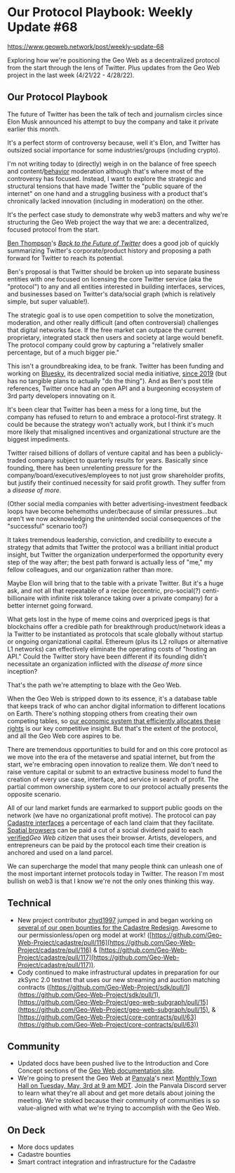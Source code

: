 # Our Protocol Playbook: Weekly Update #68

https://www.geoweb.network/post/weekly-update-68

Exploring how we&#39;re positioning the Geo Web as a decentralized protocol from the start through the lens of Twitter. Plus updates from the Geo Web project in the last week (4/21/22 - 4/28/22).

## Our Protocol Playbook

The future of Twitter has been the talk of tech and journalism circles since Elon Musk announced his attempt to buy the company and take it private earlier this month.

It&#39;s a perfect storm of controversy because, well it&#39;s Elon, and Twitter has outsized social importance for some industries/groups (including crypto).

I&#39;m not writing today to (directly) weigh in on the balance of free speech and content/[behavior](https://twitter.com/yishan/status/1519239191866994688?s=20&amp;t=VuMdyHQ227gv7XM4DSmEnw) moderation although that&#39;s where most of the controversy has focused. Instead, I want to explore the strategic and structural tensions that have made Twitter the &quot;public square of the internet&quot; on one hand and a struggling business with a product that&#39;s chronically lacked innovation (including in moderation) on the other.

It&#39;s the perfect case study to demonstrate why web3 matters and why we&#39;re structuring the Geo Web project the way that we are: a decentralized, focused protocol from the start.

[Ben Thompson](https://twitter.com/benthompson)&#39;s [_Back to the Future of Twitter_](https://stratechery.com/2022/back-to-the-future-of-twitter/) does a good job of quickly summarizing Twitter&#39;s corporate/product history and proposing a path forward for Twitter to reach its potential.

Ben&#39;s proposal is that Twitter should be broken up into separate business entities with one focused on licensing the core Twitter service (aka the &quot;protocol&quot;) to any and all entities interested in building interfaces, services, and businesses based on Twitter&#39;s data/social graph (which is relatively simple, but super valuable!).

The strategic goal is to use open competition to solve the monetization, moderation, and other really difficult (and often controversial) challenges that digital networks face. If the free market can outpace the current proprietary, integrated stack then users and society at large would benefit. The protocol company could grow by capturing a &quot;relatively smaller percentage, but of a much bigger pie.&quot;

This isn&#39;t a groundbreaking idea, to be frank. Twitter has been funding and working on [Bluesky](https://blueskyweb.org/), its decentralized social media initiative, [since 2019](https://twitter.com/jack/status/1204766078468911106?s=20&amp;t=jFVURNsWJePEm6NTFdJJ6g) (but has no tangible plans to actually &quot;do the thing&quot;). And as Ben&#39;s post title references, Twitter once had an open API and a burgeoning ecosystem of 3rd party developers innovating on it.

It&#39;s been clear that Twitter has been a mess for a long time, but the company has refused to return to and embrace a protocol-first strategy. It could be because the strategy won&#39;t actually work, but I think it&#39;s much more likely that misaligned incentives and organizational structure are the biggest impediments.

Twitter raised billions of dollars of venture capital and has been a publicly-traded company subject to quarterly results for years. Basically since founding, there has been unrelenting pressure for the company/board/executives/employees to not just grow shareholder profits, but justify their continued necessity for said profit growth. They suffer from a _disease of more_.

(Other social media companies with better advertising-investment feedback loops have become behemoths under/because of similar pressures…but aren&#39;t we now acknowledging the unintended social consequences of the &quot;successful&quot; scenario too?)

It takes tremendous leadership, conviction, and credibility to execute a strategy that admits that Twitter the protocol was a brilliant initial product insight, but Twitter the organization underperformed the opportunity every step of the way after; the best path forward is actually less of &quot;me,&quot; my fellow colleagues, and our organization rather than more.

Maybe Elon will bring that to the table with a private Twitter. But it&#39;s a huge ask, and not all that repeatable of a recipe (eccentric, pro-social(?) centi-billionaire with infinite risk tolerance taking over a private company) for a better internet going forward.

What gets lost in the hype of meme coins and overpriced jpegs is that blockchains offer a credible path for breakthrough product/network ideas a la Twitter to be instantiated as protocols that scale globally without startup or ongoing organizational capital. Ethereum (plus its L2 rollups or alternative L1 networks) can effectively eliminate the operating costs of &quot;hosting an API.&quot; Could the Twitter story have been different if its founding didn&#39;t necessitate an organization inflicted with the _disease of more_ since inception?

That&#39;s the path we&#39;re attempting to blaze with the Geo Web.

When the Geo Web is stripped down to its essence, it&#39;s a database table that keeps track of who can anchor digital information to different locations on Earth. There&#39;s nothing stopping others from creating their own competing tables, so [our economic system that efficiently allocates these rights](https://docs.geoweb.network/concepts/partial-common-ownership) is our key competitive insight. But that&#39;s the extent of the protocol, and all the Geo Web core aspires to be.

There are tremendous opportunities to build for and on this core protocol as we move into the era of the metaverse and spatial internet, but from the start, we&#39;re embracing open innovation to realize them. We don&#39;t need to raise venture capital or submit to an extractive business model to fund the creation of every use case, interface, and service in search of profit. The partial common ownership system core to our protocol actually presents the opposite scenario.

All of our land market funds are earmarked to support public goods on the network (we have no organizational profit motive). The protocol can pay [Cadastre interfaces](https://docs.geoweb.network/concepts/cadastre-intro) a percentage of each land claim that they facilitate. [Spatial browsers](https://docs.geoweb.network/concepts/spatial-browsing) can be paid a cut of a social dividend paid to each [verified](https://www.proofofhumanity.id/)_Geo Web citizen_ that uses their browser. Artists, developers, and entrepreneurs can be paid by the protocol each time their creation is anchored and used on a land parcel.

We can supercharge the model that many people think can unleash one of the most important internet protocols today in Twitter. The reason I&#39;m most bullish on web3 is that I know we&#39;re not the only ones thinking this way.

## Technical

- New project contributor [zhyd1997](https://github.com/zhyd1997) jumped in and began working on [several of our open bounties for the Cadastre Redesign](https://github.com/zhyd1997). Awesome to our permissionless/open org model at work! ([https://github.com/Geo-Web-Project/cadastre/pull/116](https://github.com/Geo-Web-Project/cadastre/pull/116) &amp; [https://github.com/Geo-Web-Project/cadastre/pull/117](https://github.com/Geo-Web-Project/cadastre/pull/117)).
- Cody continued to make infrastructural updates in preparation for our zkSync 2.0 testnet that uses our new streaming and auction matching contracts ([https://github.com/Geo-Web-Project/sdk/pull/1](https://github.com/Geo-Web-Project/sdk/pull/1), [https://github.com/Geo-Web-Project/geo-web-subgraph/pull/15](https://github.com/Geo-Web-Project/geo-web-subgraph/pull/15), &amp; [https://github.com/Geo-Web-Project/core-contracts/pull/63](https://github.com/Geo-Web-Project/core-contracts/pull/63))

## Community

- Updated docs have been pushed live to the Introduction and Core Concept sections of the [Geo Web documentation site](https://docs.geoweb.network/).
- We&#39;re going to present the Geo Web at [Panvala](https://panvala.com/)&#39;s next [Monthly Town Hall on Tuesday, May, 3rd at 9 am MDT](https://twitter.com/PanvalaHQ/status/1518639199569727489). Join the Panvala Discord server to learn what they&#39;re all about and get more details about joining the meeting. We&#39;re stoked because their community of communities is so value-aligned with what we&#39;re trying to accomplish with the Geo Web.

## On Deck

- More docs updates
- Cadastre bounties
- Smart contract integration and infrastructure for the Cadastre
